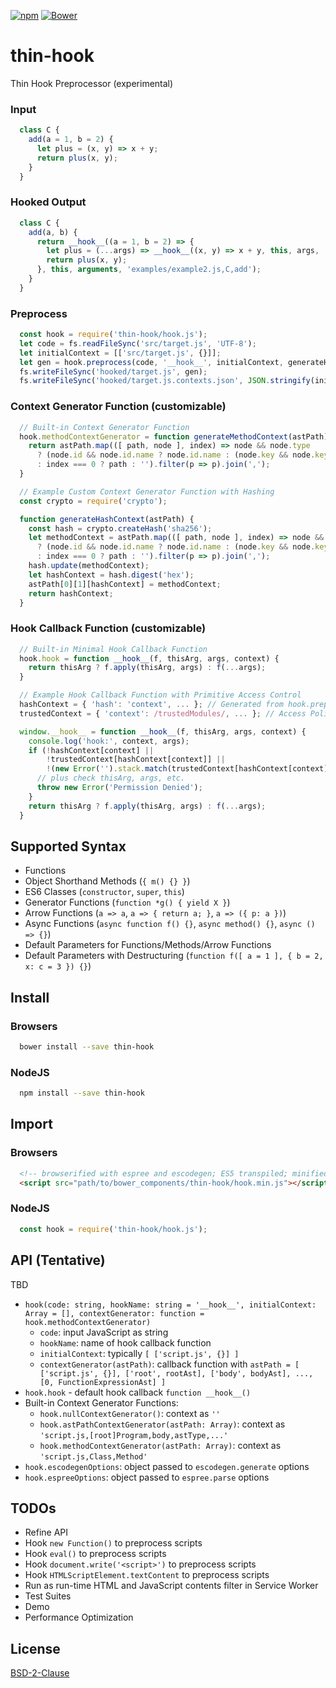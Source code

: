 [![npm](https://img.shields.io/npm/v/thin-hook.svg)](https://www.npmjs.com/package/thin-hook)
[![Bower](https://img.shields.io/bower/v/thin-hook.svg)](https://customelements.io/t2ym/thin-hook/)

# thin-hook

Thin Hook Preprocessor (experimental)

### Input
```javascript
  class C {
    add(a = 1, b = 2) {
      let plus = (x, y) => x + y;
      return plus(x, y);
    }
  } 
```

### Hooked Output
```javascript
  class C {
    add(a, b) {
      return __hook__((a = 1, b = 2) => {
        let plus = (...args) => __hook__((x, y) => x + y, this, args, 'examples/example2.js,C,add,plus');
        return plus(x, y);
      }, this, arguments, 'examples/example2.js,C,add');
    }
  }
```

### Preprocess

```javascript
  const hook = require('thin-hook/hook.js');
  let code = fs.readFileSync('src/target.js', 'UTF-8');
  let initialContext = [['src/target.js', {}]];
  let gen = hook.preprocess(code, '__hook__', initialContext, generateHashContext);
  fs.writeFileSync('hooked/target.js', gen);
  fs.writeFileSync('hooked/target.js.contexts.json', JSON.stringify(initialContext[0][1], null, 2));
```

### Context Generator Function (customizable)

```javascript
  // Built-in Context Generator Function
  hook.methodContextGenerator = function generateMethodContext(astPath) {
    return astPath.map(([ path, node ], index) => node && node.type
      ? (node.id && node.id.name ? node.id.name : (node.key && node.key.name ? node.key.name : ''))
      : index === 0 ? path : '').filter(p => p).join(',');
  }
```

```javascript
  // Example Custom Context Generator Function with Hashing
  const crypto = require('crypto');

  function generateHashContext(astPath) {
    const hash = crypto.createHash('sha256');
    let methodContext = astPath.map(([ path, node ], index) => node && node.type
      ? (node.id && node.id.name ? node.id.name : (node.key && node.key.name ? node.key.name : ''))
      : index === 0 ? path : '').filter(p => p).join(',');
    hash.update(methodContext);
    let hashContext = hash.digest('hex');
    astPath[0][1][hashContext] = methodContext;
    return hashContext;
  }
```

### Hook Callback Function (customizable)

```javascript
  // Built-in Minimal Hook Callback Function
  hook.hook = function __hook__(f, thisArg, args, context) {
    return thisArg ? f.apply(thisArg, args) : f(...args);
  }
```

```javascript
  // Example Hook Callback Function with Primitive Access Control
  hashContext = { 'hash': 'context', ... }; // Generated from hook.preprocess initialContext[0][1]
  trustedContext = { 'context': /trustedModules/, ... }; // Access Policies

  window.__hook__ = function __hook__(f, thisArg, args, context) {
    console.log('hook:', context, args);
    if (!hashContext[context] ||
        !trustedContext[hashContext[context]] ||
        !(new Error('').stack.match(trustedContext[hashContext[context]]))) {
      // plus check thisArg, args, etc.
      throw new Error('Permission Denied');
    }
    return thisArg ? f.apply(thisArg, args) : f(...args);
  }
```

## Supported Syntax

- Functions
- Object Shorthand Methods (`{ m() {} }`)
- ES6 Classes (`constructor`, `super`, `this`)
- Generator Functions (`function *g() { yield X }`)
- Arrow Functions (`a => a`, `a => { return a; }`, `a => ({ p: a })`)
- Async Functions (`async function f() {}`, `async method() {}`, `async () => {}`)
- Default Parameters for Functions/Methods/Arrow Functions
- Default Parameters with Destructuring (`function f([ a = 1 ], { b = 2, x: c = 3 }) {}`)

## Install

### Browsers

```sh
  bower install --save thin-hook
```

### NodeJS

```sh
  npm install --save thin-hook
```

## Import

### Browsers

```html
  <!-- browserified with espree and escodegen; ES5 transpiled; minified -->
  <script src="path/to/bower_components/thin-hook/hook.min.js"></script>
```

### NodeJS

```javascript
  const hook = require('thin-hook/hook.js');
```

## API (Tentative)

TBD

- `hook(code: string, hookName: string = '__hook__', initialContext: Array = [], contextGenerator: function = hook.methodContextGenerator)`
  - `code`: input JavaScript as string
  - `hookName`: name of hook callback function
  - `initialContext`: typically `[ ['script.js', {}] ]`
  - `contextGenerator(astPath)`: callback function with `astPath = [ ['script.js', {}], ['root', rootAst], ['body', bodyAst], ..., [0, FunctionExpressionAst] ]`
- `hook.hook` - default hook callback `function __hook__()`
- Built-in Context Generator Functions:
  - `hook.nullContextGenerator()`: context as `''`
  - `hook.astPathContextGenerator(astPath: Array)`: context as `'script.js,[root]Program,body,astType,...'`
  - `hook.methodContextGenerator(astPath: Array)`: context as `'script.js,Class,Method'`
- `hook.escodegenOptions`: object passed to `escodegen.generate` options
- `hook.espreeOptions`: object passed to `espree.parse` options

## TODOs

- Refine API
- Hook `new Function()` to preprocess scripts
- Hook `eval()` to preprocess scripts
- Hook `document.write('<script>')` to preprocess scripts
- Hook `HTMLScriptElement.textContent` to preprocess scripts
- Run as run-time HTML and JavaScript contents filter in Service Worker
- Test Suites
- Demo
- Performance Optimization

## License

[BSD-2-Clause](https://github.com/t2ym/thin-hook/blob/master/LICENSE.md)
